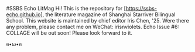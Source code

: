 #SSBS Echo LitMag
Hi! This is the repository for [https://ssbs-echo.github.io], the literature magazine of Shanghai Starriver Bilingual School. This website is maintained by chief editor Iris Chen, '25. Were there any problem, please contact me on WeChat: irisnviolets.
Echo Issue #6: COLLAGE will be out soon! Please look forward to it.

ฅ•ω•ฅ
